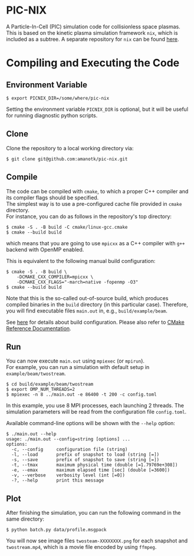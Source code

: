 # PIC-NIX
A Particle-In-Cell (PIC) simulation code for collisionless space plasmas.  
This is based on the kinetic plasma simulation framework `nix`, which is included as a subtree.
A separate repository for `nix` can be found [here](https://github.com/amanotk/nix).

# Compiling and Executing the Code

## Environment Variable
```
$ export PICNIX_DIR=/some/where/pic-nix
```
Setting the environment variable `PICNIX_DIR` is optional, but it will be useful for running diagnostic python scripts.

## Clone
Clone the repository to a local working directory via:
```
$ git clone git@github.com:amanotk/pic-nix.git
```

## Compile
The code can be compiled with `cmake`, to which a proper C++ compiler and its compiler flags should be specified.  
The simplest way is to use a pre-configured cache file provided in `cmake` directory.  
For instance, you can do as follows in the repository's top directory:
```
$ cmake -S . -B build -C cmake/linux-gcc.cmake
$ cmake --build build
```
which means that you are going to use `mpicxx` as a C++ compiler with `g++` backend with OpenMP enabled.

This is equivalent to the following manual build configuration:
```
$ cmake -S . -B build \
	-DCMAKE_CXX_COMPILER=mpicxx \
	-DCMAKE_CXX_FLAGS="-march=native -fopenmp -O3"
$ cmake --build build
```

Note that this is the so-called out-of-source build, which produces compiled binaries in the `build` directory (in this particular case).
Therefore, you will find executable files `main.out` in, e.g., `build/example/beam`.

See [here](https://github.com/amanotk/pic-nix/wiki/BuildingCode) for details about build configuration.
Please also refer to [CMake Reference Documentation](https://cmake.org/cmake/help/latest/).

## Run
You can now execute `main.out` using `mpiexec` (or `mpirun`).  
For example, you can run a simulation with default setup in `example/beam/twostream`.
```
$ cd build/example/beam/twostream
$ export OMP_NUM_THREADS=2
$ mpiexec -n 8 ../main.out -e 86400 -t 200 -c config.toml
```
In this example, you use 8 MPI processes, each launching 2 threads.
The simulation parameters will be read from the configuration file `config.toml`.

Available command-line options will be shown with the `--help` option:
```
$ ./main.out --help
usage: ./main.out --config=string [options] ...
options:
  -c, --config     configuration file (string)
  -l, --load       prefix of snapshot to load (string [=])
  -s, --save       prefix of snapshot to save (string [=])
  -t, --tmax       maximum physical time (double [=1.79769e+308])
  -e, --emax       maximum elapsed time [sec] (double [=3600])
  -v, --verbose    verbosity level (int [=0])
  -?, --help       print this message
```
  
## Plot
After finishing the simulation, you can run the following command in the same directory:
```
$ python batch.py data/profile.msgpack
```
You will now see image files `twosteam-XXXXXXXX.png` for each snapshot and `twostream.mp4`, which is a movie file encoded by using `ffmpeg`.
